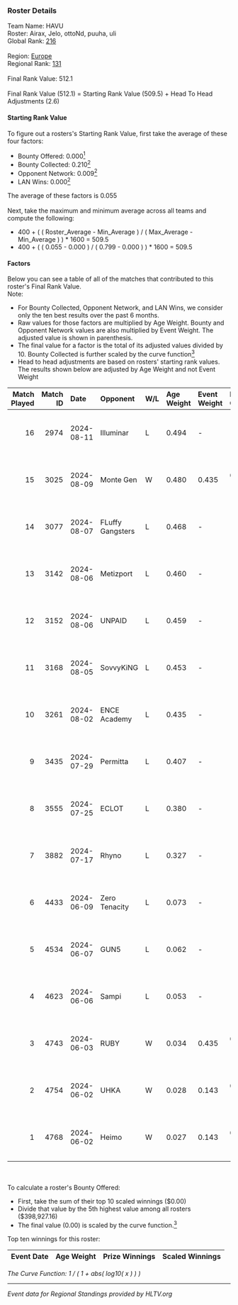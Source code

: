 ### Roster Details<br />
Team Name: HAVU<br />
Roster: Airax, Jelo, ottoNd, puuha, uli<br />
Global Rank: [216](../../standings_global_2024_11_25.md)<br />
<br />
Region: [Europe]( ../../standings_europe_2024_11_25.md)<br />
Regional Rank: [131]( ../../standings_europe_2024_11_25.md)<br />
<br />
Final Rank Value:  512.1<br />
<br />
Final Rank Value (512.1) = Starting Rank Value (509.5) + Head To Head Adjustments (2.6)<br />

#### Starting Rank Value<br />
To figure out a rosters's Starting Rank Value, first take the average of these four factors:<br />
- Bounty Offered: 0.000[<sup>1</sup>](#table2)
- Bounty Collected: 0.210[<sup>2</sup>](#table1)
- Opponent Network: 0.009[<sup>2</sup>](#table1)
- LAN Wins: 0.000[<sup>2</sup>](#table1)

The average of these factors is 0.055<br />
<br />
Next, take the maximum and minimum average across all teams and compute the following:<br />
- 400 + ( ( Roster_Average - Min_Average ) / ( Max_Average - Min_Average ) ) * 1600 = 509.5
- 400 + ( ( 0.055 - 0.000 ) / ( 0.799 - 0.000 ) ) * 1600 = 509.5


#### Factors<br />
Below you can see a table of all of the matches that contributed to this roster's Final Rank Value.<br />
Note:<br />

- For Bounty Collected, Opponent Network, and LAN Wins, we consider only the ten best results over the past 6 months.
- Raw values for those factors are multiplied by Age Weight. Bounty and Opponent Network values are also multiplied by Event Weight. The adjusted value is shown in parenthesis.
- The final value for a factor is the total of its adjusted values divided by 10. Bounty Collected is further scaled by the curve function[<sup>3</sup>](#curveFunction)
- Head to head adjustments are based on rosters' starting rank values. The results shown below are adjusted by Age Weight and not Event Weight
<span id="table1"></span><br />


| Match Played | Match ID | Date       | Opponent         | W/L | Age Weight | Event Weight | Bounty Collected | Opponent Network | LAN Wins  | H2H Adj. | Roster                          |
| -: | -: | :- | :- | :- | :- | :- | :- | :- | :- | -: | :- |
|           16 |     2974 | 2024-08-11 | Illuminar        | L   | 0.494      | -            | -                | -                | -         |    -0.84 | Airax, Jelo, ottoNd, puuha, uli |
|           15 |     3025 | 2024-08-09 | Monte Gen        | W   | 0.480      | 0.435        | 0.008 (0.002)    | 0.401 (0.084)    | 0 (0.000) |    12.97 | Airax, Jelo, ottoNd, puuha, uli |
|           14 |     3077 | 2024-08-07 | FLuffy Gangsters | L   | 0.468      | -            | -                | -                | -         |    -3.10 | Airax, Jelo, ottoNd, puuha, uli |
|           13 |     3142 | 2024-08-06 | Metizport        | L   | 0.460      | -            | -                | -                | -         |    -0.10 | Airax, Jelo, ottoNd, puuha, uli |
|           12 |     3152 | 2024-08-06 | UNPAID           | L   | 0.459      | -            | -                | -                | -         |    -0.26 | Airax, Jelo, ottoNd, puuha, uli |
|           11 |     3168 | 2024-08-05 | SovvyKiNG        | L   | 0.453      | -            | -                | -                | -         |    -4.70 | Airax, Jelo, ottoNd, puuha, uli |
|           10 |     3261 | 2024-08-02 | ENCE Academy     | L   | 0.435      | -            | -                | -                | -         |    -2.58 | Airax, Jelo, ottoNd, puuha, uli |
|            9 |     3435 | 2024-07-29 | Permitta         | L   | 0.407      | -            | -                | -                | -         |    -0.15 | Airax, Jelo, ottoNd, puuha, uli |
|            8 |     3555 | 2024-07-25 | ECLOT            | L   | 0.380      | -            | -                | -                | -         |    -0.06 | Airax, Jelo, ottoNd, puuha, uli |
|            7 |     3882 | 2024-07-17 | Rhyno            | L   | 0.327      | -            | -                | -                | -         |    -0.13 | Airax, Jelo, ottoNd, puuha, uli |
|            6 |     4433 | 2024-06-09 | Zero Tenacity    | L   | 0.073      | -            | -                | -                | -         |    -0.08 | Airax, Jelo, ottoNd, puuha, uli |
|            5 |     4534 | 2024-06-07 | GUN5             | L   | 0.062      | -            | -                | -                | -         |    -0.13 | Airax, Jelo, ottoNd, puuha, uli |
|            4 |     4623 | 2024-06-06 | Sampi            | L   | 0.053      | -            | -                | -                | -         |    -0.06 | Airax, Jelo, ottoNd, puuha, uli |
|            3 |     4743 | 2024-06-03 | RUBY             | W   | 0.034      | 0.435        | 0.010 (0.000)    | 0.214 (0.003)    | 0 (0.000) |     0.86 | Airax, Jelo, ottoNd, puuha, uli |
|            2 |     4754 | 2024-06-02 | UHKA             | W   | 0.028      | 0.143        | 0.000 (0.000)    | 0.001 (0.000)    | 0 (0.000) |     0.31 | Airax, Jelo, ottoNd, puuha, uli |
|            1 |     4768 | 2024-06-02 | Heimo            | W   | 0.027      | 0.143        | 0.001 (0.000)    | 0.141 (0.001)    | 0 (0.000) |     0.59 | Airax, Jelo, ottoNd, puuha, uli |

<br />
<span id="table2"></span><br />
To calculate a roster's Bounty Offered:<br />

- First, take the sum of their top 10 scaled winnings ($0.00)
- Divide that value by the 5th highest value among all rosters ($398,927.16)
- The final value (0.00) is scaled by the curve function.[<sup>3</sup>](#curveFunction)

Top ten winnings for this roster:<br />

| Event Date | Age Weight | Prize Winnings | Scaled Winnings |
| :- | -: | :- | :- |


<span id="curveFunction"></span>_The Curve Function: 1 / ( 1 + abs( log10( x ) ) )_<br />

---
_Event data for Regional Standings provided by HLTV.org_<br />

